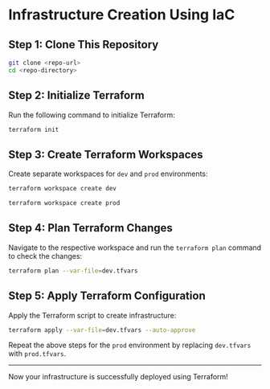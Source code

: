 # Infrastructure Creation Using IaC

## **Step 1: Clone This Repository**

```bash
git clone <repo-url>
cd <repo-directory>
```

## **Step 2: Initialize Terraform**
Run the following command to initialize Terraform:

```bash
terraform init
```

## **Step 3: Create Terraform Workspaces**
Create separate workspaces for `dev` and `prod` environments:

```bash
terraform workspace create dev
```

```bash
terraform workspace create prod
```

## **Step 4: Plan Terraform Changes**
Navigate to the respective workspace and run the `terraform plan` command to check the changes:

```bash
terraform plan --var-file=dev.tfvars
```

## **Step 5: Apply Terraform Configuration**
Apply the Terraform script to create infrastructure:

```bash
terraform apply --var-file=dev.tfvars --auto-approve
```

Repeat the above steps for the `prod` environment by replacing `dev.tfvars` with `prod.tfvars`.

---

Now your infrastructure is successfully deployed using Terraform!

